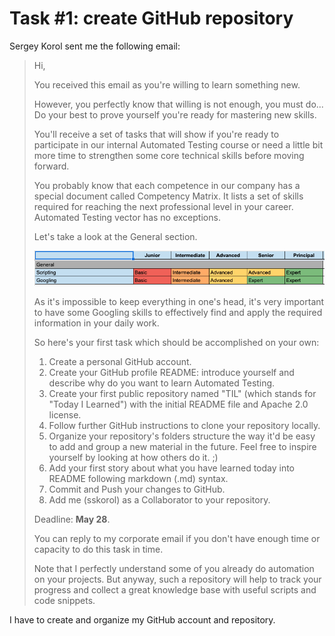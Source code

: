 # Task #1: create GitHub repository

Sergey Korol sent me the following email:

> Hi,
> 
> You received this email as you're willing to learn something new.
> 
> However, you perfectly know that willing is not enough, you must do... Do your best to prove yourself you're ready for 
> mastering new skills.
> 
> You'll receive a set of tasks that will show if you're ready to participate in our internal Automated Testing course 
> or need a little bit more time to strengthen some core technical skills before moving forward.
> 
> You probably know that each competence in our company has a special document called Competency Matrix. It lists a set 
> of skills required for reaching the next professional level in your career. Automated Testing vector has no exceptions.
> 
> Let's take a look at the General section.
> 
> ![competency matrix frame](competency_matrix_frame.png)
> 
> As it's impossible to keep everything in one's head, it's very important to have some Googling skills to effectively 
> find and apply the required information in your daily work.
> 
> So here's your first task which should be accomplished on your own:
> 1. Create a personal GitHub account.
> 2. Create your GitHub profile README: introduce yourself and describe why do you want to learn Automated Testing.
> 3. Create your first public repository named "TIL" (which stands for "Today I Learned") with the initial README file
>    and Apache 2.0 license.
> 4. Follow further GitHub instructions to clone your repository locally.
> 5. Organize your repository's folders structure the way it'd be easy to add and group a new material in the future. 
>    Feel free to inspire yourself by looking at how others do it. ;)
> 6. Add your first story about what you have learned today into README following markdown (.md) syntax.
> 7. Commit and Push your changes to GitHub.
> 8. Add me (sskorol) as a Collaborator to your repository.
> 
> Deadline: **May 28**.
> 
> You can reply to my corporate email if you don't have enough time or capacity to do this task in time.
> 
> Note that I perfectly understand some of you already do automation on your projects. But anyway, such a repository 
> will help to track your progress and collect a great knowledge base with useful scripts and code snippets.

I have to create and organize my GitHub account and repository.
